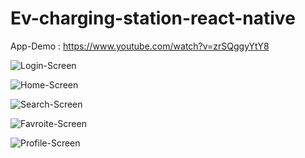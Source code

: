 ﻿# Ev-charging-station-react-native
 App-Demo : https://www.youtube.com/watch?v=zrSQggyYtY8
 
 ![Login-Screen](https://github.com/uddeshyac9/Ev-charging-station-react-native/assets/130648928/24eb0150-1a61-4898-8f92-2f2421c00b1c)
 
![Home-Screen](https://github.com/uddeshyac9/Ev-charging-station-react-native/assets/130648928/a5ea6b2f-8f24-4c1d-9273-a1c673c48cae)

![Search-Screen](https://github.com/uddeshyac9/Ev-charging-station-react-native/assets/130648928/4ec169c8-b7ff-4bd1-b8e3-b0bfd8b57249)

![Favroite-Screen](https://github.com/uddeshyac9/Ev-charging-station-react-native/assets/130648928/f9342c21-c14e-4437-9c88-337cbfa4d733)

![Profile-Screen](https://github.com/uddeshyac9/Ev-charging-station-react-native/assets/130648928/73c44985-a042-487d-a366-e636781c637e)



